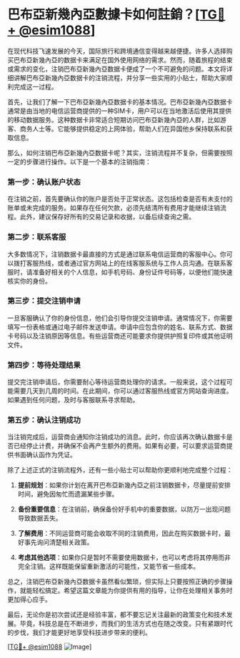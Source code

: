 # 巴布亞新幾內亞數據卡如何註銷？[[TG💪+ @esim1088](https://t.me/s/esim1088)]

在现代科技飞速发展的今天，国际旅行和跨境通信变得越来越便捷。许多人选择购买巴布亞新幾內亞的数据卡来满足在国外使用网络的需求。然而，随着旅程的结束或需求的变化，注销巴布亞新幾內亞数据卡便成了一个不可避免的问题。本文将详细讲解巴布亞新幾內亞数据卡的注销流程，并分享一些实用的小贴士，帮助大家顺利完成这一过程。

首先，让我们了解一下巴布亞新幾內亞数据卡的基本情况。巴布亞新幾內亞数据卡通常是由当地的电信运营商提供的一种SIM卡，用户可以在当地激活后使用其提供的移动数据服务。这种数据卡非常适合短期访问巴布亞新幾內亞的人群，比如游客、商务人士等。它能够提供稳定的上网体验，帮助人们在异国他乡保持联系和获取信息。

那么，如何注销巴布亞新幾內亞数据卡呢？其实，注销流程并不复杂，但需要按照一定的步骤进行操作。以下是一个基本的注销指南：

### 第一步：确认账户状态

在注销之前，首先要确认你的账户是否处于正常状态。这包括检查是否有未支付的账单或未完成的服务。如果存在任何欠款，必须先结清所有费用才能继续注销流程。此外，建议保存好所有的交易记录和收据，以备后续查询之需。

### 第二步：联系客服

大多数情况下，注销数据卡最直接的方式是通过联系电信运营商的客服中心。你可以拨打客服热线，或者通过官方网站上的在线客服系统与工作人员沟通。在联系客服时，请准备好相关的个人信息，如手机号码、身份证件号码等，以便他们能快速核实你的身份。

### 第三步：提交注销申请

一旦客服确认了你的身份信息，他们会引导你提交注销申请。通常情况下，你需要填写一份表格或通过电子邮件发送申请。申请中应包含你的姓名、联系方式、数据卡号码以及注销原因等信息。有些运营商还可能要求你提供护照复印件或其他证明文件。

### 第四步：等待处理结果

提交完注销申请后，你需要耐心等待运营商处理你的请求。一般来说，这个过程可能需要几天到几周的时间。在此期间，你可以通过客服热线或官方网站查询进度。如果遇到任何问题，及时与客服联系寻求帮助。

### 第五步：确认注销成功

当注销完成后，运营商会通知你注销成功的消息。此时，你应该再次确认数据卡是否已经停止计费，并确保不会再产生额外的费用。如果有必要，可以要求运营商提供书面确认函作为凭证。

除了上述正式的注销流程外，还有一些小贴士可以帮助你更顺利地完成整个过程：

1. **提前规划**：如果你计划在离开巴布亞新幾內亞之前注销数据卡，尽量提前安排时间，避免因匆忙而遗漏某些步骤。
   
2. **备份重要信息**：在注销前，确保备份好手机中的重要数据，以防万一出现问题导致数据丢失。

3. **了解费用**：不同运营商可能会收取不同的注销费用，因此在购买数据卡时，最好事先询问清楚相关政策。

4. **考虑其他选项**：如果你只是暂时不需要使用数据卡，也可以考虑将其停用而非完全注销。这样既能保留重新激活的可能性，又能节省一些成本。

总之，注销巴布亞新幾內亞数据卡虽然看似繁琐，但实际上只要按照正确的步骤操作，就能轻松搞定。希望这篇文章能为你提供有用的指导，让你在处理相关事务时更加得心应手。

最后，无论你是初次尝试还是经验丰富，都不要忘记关注最新的政策变化和技术发展。毕竟，科技总是在不断进步，而我们的生活方式也在随之改变。只有紧跟时代的步伐，我们才能更好地享受科技进步带来的便利。

[[TG💪+ @esim1088](https://t.me/s/esim1088) ![Image](https://i.postimg.cc/4NQfJmqS/Snipaste-2025-05-13-00-14-12.png)]